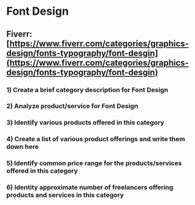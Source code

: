 # Font Design
## Fiverr: [https://www.fiverr.com/categories/graphics-design/fonts-typography/font-desgin](https://www.fiverr.com/categories/graphics-design/fonts-typography/font-desgin)
### 1) Create a brief category description for Font Design
### 2) Analyze product/service for Font Design
### 3) Identify various products offered in this category
### 4) Create a list of various product offerings and write them down here
### 5) Identify common price range for the products/services offered in this category
### 6) Identity approximate number of freelancers offering products and services in this category
